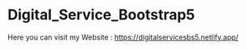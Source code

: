﻿# Digital_Service_Bootstrap5

Here you can visit my Website : https://digitalservicesbs5.netlify.app/
